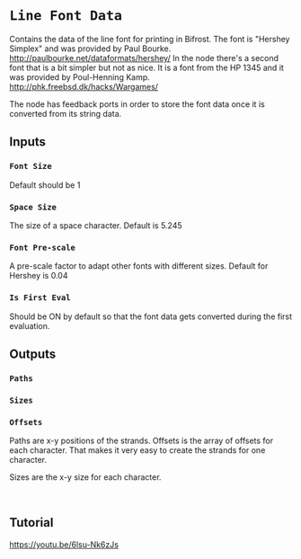 # `Line Font Data`
Contains the data of the line font for printing in Bifrost.
The font is "Hershey Simplex" and was provided by Paul Bourke.
http://paulbourke.net/dataformats/hershey/
In the node there's a second font that is a bit simpler but not as nice.
It is a font from the HP 1345 and it was provided by Poul-Henning Kamp.
http://phk.freebsd.dk/hacks/Wargames/

The node has feedback ports in order to store the font data once it is converted from its string data.

## Inputs

### `Font Size`
Default should be 1

### `Space Size`
The size of a space character.
Default is 5.245

### `Font Pre-scale`
A pre-scale factor to adapt other fonts with different sizes.
Default for Hershey is 0.04

### `Is First Eval`
Should be ON by default so that the font data gets converted during the first evaluation.

## Outputs

### `Paths`
### `Sizes`
### `Offsets`
Paths are x-y positions of the strands.
Offsets is the array of offsets for each character.
That makes it very easy to create the strands for one character.

Sizes are the x-y size for each character.


<br>


## Tutorial

https://youtu.be/6lsu-Nk6zJs
<br><br>

